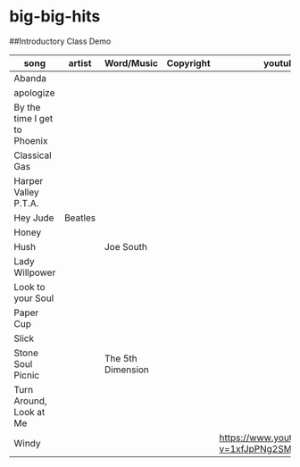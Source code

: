 # big-big-hits

##Introductory Class Demo

song | artist | Word/Music | Copyright | youtube link
 --- | ---    | ---        | ---       | ---
Abanda ||||
apologize||||
By the time I get to Phoenix||||
Classical Gas||||
Harper Valley P.T.A.|||| 
Hey Jude |Beatles|||
Honey ||||
Hush ||Joe South|| 
Lady Willpower ||||
Look to your Soul ||||
Paper Cup ||||
Slick ||||
Stone Soul Picnic ||The 5th Dimension|| 
Turn Around, Look at Me ||||
Windy  |||| <https://www.youtube.com/watch?v=1xfJpPNg2SM>
